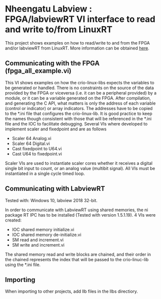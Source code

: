 # Nheengatu Labview : FPGA/labviewRT VI interface to read and write to/from LinuxRT

This project shows examples on how to read/write to and from the FPGA and/or labviewRT
from LinuxRT. More information can be obtained  [here](https://github.com/lnls-sol/project-nheengatu/tree/master/docs).

## Communicating with the FPGA (fpga_all_example.vi)

This VI shows examples on how the crio-linux-libs expects the variables
to be generated or handled. There is no constraints on the source of the 
data provided by the FPGA or viceversa (i.e. it can be a peripheral provided)
by a module, or it can be a variable generated on the FPGA.
After compilation, and generating the C API, what matters is only the 
address of each variable (control or indicator) or array indicators. The addresses have to 
be copied to the *.ini file that configures the crio-linux-lib. It is 
good practice to keep the names though consistent with those that will 
be referenced in the *.ini file and the IOC to facilitate debugging.
Several VIs where developed to implement scaler and fixedpoint and are
as follows
 - Scaler 64 Analog.vi
 - Scaler 64 Digital.vi
 - Cast fixedpoint to U64.vi
 - Cast U64 to fixedpoint.vi

Scaler VIs are used to instantiate scaler cores whether it receives a digital single
bit input to count, or an analog value (multibit signal). All VIs must be instantiated
in a single cycle timed loop.


## Communicating with LabviewRT

Tested with: Windows 10, labview 2018 32-bit.

In order to communicate with LabviewRT using shared memories, the 
ni package RT IPC has to be installed (Tested with version 1.5.1.19).
4 VIs were created:
 - IOC shared memory initialize.vi
 - IOC shared memory de-initialize.vi
 - SM read and increment.vi
 - SM write and increment.vi
 
 The shared memory read and write blocks are chained, and their order in the chained
 represents the index that will be passed to the crio-linuc-lib using the 
 *.ini file.


## Importing

When importing to other projects, add llb files in the llbs directiory.
